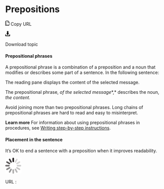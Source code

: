 ﻿# Prepositions

![Copy URL](media/prepositions/Copy.png)
Copy URL

![Download](media/prepositions/Download.png)

Download topic

#### Prepositional phrases

A
prepositional phrase is a combination of a preposition and a noun that
modifies or describes some part of a sentence. In the following
sentence:

The reading pane displays the content of the selected message.

The prepositional phrase, *of the selected message**,* describes the noun, *the content.*

Avoid
joining more than two prepositional phrases. Long chains of
prepositional phrases are hard to read and easy to misinterpret.

**Learn more** For information about using prepositional phrases in procedures, see [Writing step-by-step instructions](https://worldready.cloudapp.net/Styleguide/Read?id=2700&topicid=29016).

#### Placement in the sentence

It’s OK to end a sentence with a preposition when it improves readability.

![In progress](media/prepositions/activity-large.gif)

URL :
